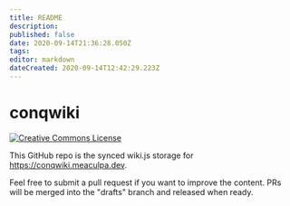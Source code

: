 ```yaml
---
title: README
description: 
published: false
date: 2020-09-14T21:36:28.050Z
tags: 
editor: markdown
dateCreated: 2020-09-14T12:42:29.223Z
---
```


# conqwiki
<a rel="license" href="http://creativecommons.org/licenses/by-nc-sa/4.0/"><img alt="Creative Commons License" style="border-width:0" src="https://i.creativecommons.org/l/by-nc-sa/4.0/88x31.png" /></a>

This GitHub repo is the synced wiki.js storage for https://conqwiki.meaculpa.dev.

Feel free to submit a pull request if you want to improve the content.
PRs will be merged into the "drafts" branch and released when ready.
